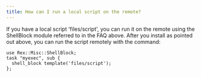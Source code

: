 ```yaml
---
title: How can I run a local script on the remote?
---
```


If you have a local script 'files/script', you can run it on the remote using the ShellBlock module referred to in the FAQ above. After you install as pointed out above, you can run the script remotely with the command:

    use Rex::Misc::ShellBlock;
    task "myexec", sub {
      shell_block template('files/script');
    };
